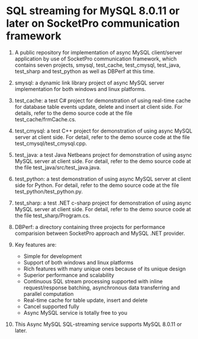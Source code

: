 # SQL streaming for MySQL 8.0.11 or later on SocketPro communication framework

1. A public repository for implementation of async MySQL client/server application by use of SocketPro communication framework, which contains seven projects, smysql, test_cache, test_cmysql, test_java, test_sharp and test_python as well as DBPerf at this time.

2. smysql: a dynamic link library project of async MySQL server implementation for both windows and linux platforms.

3. test_cache: a test C# project for demonstration of using real-time cache for database table events update, delete and insert at client side. For details, refer to the demo source code at the file test_cache/frmCache.cs.

4. test_cmysql: a test C++ project for demonstration of using async MySQL server at client side. For detail, refer to the demo source code at the file test_cmysql/test_cmysql.cpp.

5. test_java: a test Java Netbeans project for demonstration of using async MySQL server at client side. For detail, refer to the demo source code at the file test_java/src/test_java.java.

6. test_python: a test demonstration of using async MySQL server at client side for Python. For detail, refer to the demo source code at the file test_python/test_python.py.

7. test_sharp: a test .NET c-sharp project for demonstration of using async MySQL server at client side. For detail, refer to the demo source code at the file test_sharp/Program.cs.

8. DBPerf: a directory containing three projects for performance comparision between SocketPro approach and MySQL .NET provider.

9. Key features are:
    - Simple for development
    - Support of both windows and linux platforms
    - Rich features with many unique ones because of its unique design
    - Superior performance and scalability
    - Continuous SQL stream processing supported with inline request/response batching, asynchronous data transferring and parallel computation
    - Real-time cache for table update, insert and delete
    - Cancel supported fully
    - Async MySQL service is totally free to you

10. This Async MySQL SQL-streaming service supports MySQL 8.0.11 or later.
